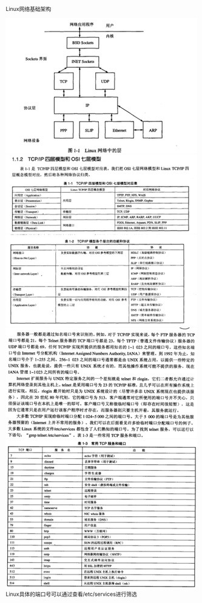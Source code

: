 Linux网络基础架构

![](/assets/import.png)![](/assets/import1.png)![](/assets/import2.png)![](/assets/import4.png)![](/assets/import5.png)Linux具体的端口号可以通过查看/etc/services进行筛选

